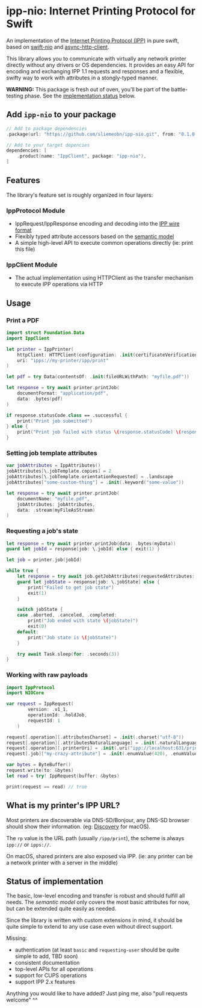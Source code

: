 # ipp-nio: Internet Printing Protocol for Swift

An implementation of the [Internet Printing Protocol (IPP)](https://www.rfc-editor.org/rfc/rfc8011) in pure swift, based on [swift-nio](https://github.com/apple/swift-nio) and [async-http-client](https://github.com/swift-server/async-http-client).

This library allows you to communicate with virtually any network printer directly without any drivers or OS dependencies. It provides an easy API for encoding and exchanging IPP 1.1 requests and responses and a flexible, swifty way to work with attributes in a stongly-typed manner.

**WARNING:** This package is fresh out of oven, you'll be part of the battle-testing phase. See the [implementation status](#status-of-implementation) below.

## Add `ipp-nio` to your package
```swift
// Add to package dependencies
.package(url: "https://github.com/sliemeobn/ipp-nio.git", from: "0.1.0-alpha"),
```
```swift
// Add to your target depencies
dependencies: [
    .product(name: "IppClient", package: "ipp-nio"),
]
```

## Features

The library's feature set is roughly organized in four layers:

### IppProtocol Module
- IppRequest/IppResponse encoding and decoding into the [IPP wire format](https://www.rfc-editor.org/rfc/rfc8010)
- Flexibly typed attribute accessors based on the [semantic model](https://www.rfc-editor.org/rfc/rfc8011)
- A simple high-level API to execute common operations directly (ie: print this file)

### IppClient Module
- The actual implementation using HTTPClient as the transfer mechanism to execute IPP operations via HTTP

## Usage

### Print a PDF
```swift
import struct Foundation.Data
import IppClient

let printer = IppPrinter(
    httpClient: HTTPClient(configuration: .init(certificateVerification: .none)),
    uri: "ipps://my-printer/ipp/print"
)

let pdf = try Data(contentsOf: .init(fileURLWithPath: "myfile.pdf"))

let response = try await printer.printJob(
    documentFormat: "application/pdf",
    data: .bytes(pdf)
)

if response.statusCode.class == .successful {
    print("Print job submitted")
} else {
    print("Print job failed with status \(response.statusCode) \(response[operation: \.statusMessage])")
}
```

### Setting job template attributes
```swift
var jobAttributes = IppAttributes()
jobAttributes[\.jobTemplate.copies] = 2
jobAttributes[\.jobTemplate.orientationRequested] = .landscape
jobAttributes["some-custom-thing"] = .init(.keyword("some-value"))

let response = try await printer.printJob(
    documentName: "myfile.pdf",
    jobAttributes: jobAttributes,
    data: .stream(myFileAsStream)
)
```

### Requesting a job's state 
```swift
let response = try await printer.printJob(data: .bytes(myData))
guard let jobId = response[job: \.jobId] else { exit(1) }

let job = printer.job(jobId)

while true {
    let response = try await job.getJobAttributes(requestedAttributes: [.jobState])
    guard let jobState = response[job: \.jobState] else {
        print("Failed to get job state")
        exit(1)
    }

    switch jobState {
    case .aborted, .canceled, .completed:
        print("Job ended with state \(jobState)")
        exit(0)
    default:
        print("Job state is \(jobState)")
    }

    try await Task.sleep(for: .seconds(3))
}
```

### Working with raw payloads
```swift
import IppProtocol
import NIOCore

var request = IppRequest(
        version: .v1_1,
        operationId: .holdJob,
        requestId: 1
    )

request[.operation][.attributesCharset] = .init(.charset("utf-8"))
request[.operation][.attributesNaturalLanguage] = .init(.naturalLanguage("en-us"))
request[.operation][.printerUri] = .init(.uri("ipp://localhost:631/printers/ipp-printer"))
request[.job]["my-crazy-attribute"] = .init(.enumValue(420), .enumValue(69))

var bytes = ByteBuffer()
request.write(to: &bytes)
let read = try! IppRequest(buffer: &bytes)

print(request == read) // true
```

## What is my printer's IPP URL?

Most printers are discoverable via DNS-SD/Bonjour, any DNS-SD browser should show their information. (eg: [Discovery](https://apps.apple.com/ca/app/discovery-dns-sd-browser/id1381004916?mt=12) for macOS).

The `rp` value is the URL path (usually `/ipp/print`), the scheme is always `ipp://` or `ipps://`.

On macOS, shared printers are also exposed via IPP. (ie: any printer can be a network printer with a server in the middle)

## Status of implementation

The basic, low-level encoding and transfer is robust and should fulfill all needs.
The *semantic model* only covers the most basic attributes for now, but can be extended quite easily as needed.

Since the library is written with custom extensions in mind, it should be quite simple to extend to any use case even without direct support.

Missing:
 - authentication (at least `basic` and `requesting-user` should be quite simple to add, TBD soon)
 - consistent documentation
 - top-level APIs for all operations
 - support for CUPS operations
 - support IPP 2.x features

Anything you would like to have added? Just ping me, also "pull requests welcome" ^^